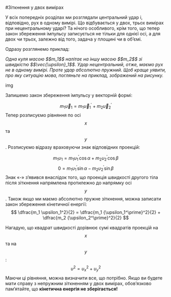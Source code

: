 #Зіткнення у двох вимірах

У всіх попередніх розділах ми розглядали центральний удар і, відповідно, рух в одному вимірі. Що відбувається у двох, трьох вимірах при нецентральному ударі? Та нічого особливого, крім того, що тепер закон збереження імпульсу записується не тільки для однієї осі, а для двох чи трьох, залежно від того, задача у площині чи в об’ємі.

<p>Одразу розглянемо приклад:</p>

<p><i>Одна куля масою $$m_1$$ налітає на іншу масою $$m_2$$ зі швидкістю $$\vec{\upsilon}_1$$. Удар нецентральний, отже, маємо рух не в одному вимірі. Проте удар абсолютно пружний. Щоб краще уявити, про яку ситуацію мова, погляньте на приклад, зображений на рисунку.</i></p>

img

<p>Запишемо закон збереження імпульсу у векторній формі:</p>

$$
m_1 \vec{\upsilon}_1 = m_1 \vec{\upsilon}_1^\prime + m_2 \vec{\upsilon}_2^\prime
$$
Тепер розписуємо рівняння по осі $$x$$ та $$y$$. Розписуємо відразу враховуючи знак відповідних проекцій:

$$
m_1 \upsilon_1 = m_1 \upsilon_1^\prime \cos \alpha + m_2 \upsilon_2^\prime \cos \beta
$$$$
0 = m_1 \upsilon_1^\prime \sin \alpha - m_2 \upsilon_2^\prime \sin \beta
$$
Знак «-» з’явився внаслідок того, що проекція швидкості другого тіла після зіткнення напрямлена протилежно до напрямку осі $$y$$. Також якщо ми маємо абсолютно пружне зіткнення, можна записати закон збереження кінетичної енергії:
$$
\dfrac{m_1 \upsilon_1^2}{2} = \dfrac{m_1 {\upsilon_1^\prime}^2}{2} + \dfrac{m_2 {\upsilon_2^\prime}^2}{2}
$$

Нагадую, що квадрат швидкості дорівнює сумі квадратів проекцій на $$x$$ та на $$y$$:
$$
\upsilon^2 = \upsilon_x^2 + \upsilon_y^2
$$
Маючи ці рівняння, можна визначити все, що потрібно. Якщо ви будете мати справу з непружним зіткненням у двох вимірах, обов’язково пам’ятайте, що <b>кінетична енергія не зберігається!</b>